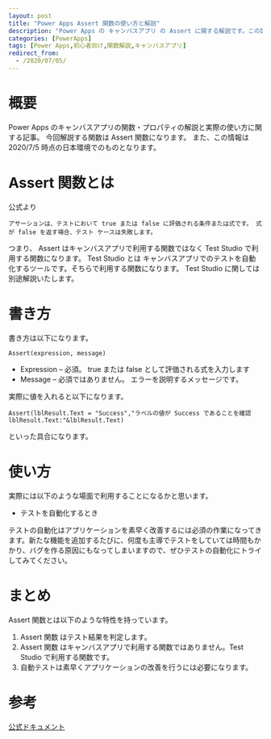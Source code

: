 ```yaml
---
layout: post
title: "Power Apps Assert 関数の使い方と解説"
description: "Power Apps の キャンバスアプリ の Assert に関する解説です。この記事を読むことで　Assert の使い方をマスターすることができます。Assert Test Sutudio で利用できる関数でテスト結果を確認するために利用します "
categories: [PowerApps]
tags: [Power Apps,初心者向け,関数解説,キャンバスアプリ]
redirect_from:
  - /2020/07/05/
---
```


#  概要

Power Apps のキャンバスアプリの関数・プロパティの解説と実際の使い方に関する記事。
今回解説する関数は Assert 関数になります。
また、この情報は 2020/7/5 時点の日本環境でのものとなります。

# Assert 関数とは

公式より
```
アサーションは、テストにおいて true または false に評価される条件または式です。 式が false を返す場合、テスト ケースは失敗します。
```

つまり、 Assert はキャンバスアプリで利用する関数ではなく Test Studio で利用する関数になります。
Test Studio とは キャンバスアプリでのテストを自動化するツールです。そちらで利用する関数になります。
Test Studio に関しては別途解説いたします。


# 書き方
書き方は以下になります。

```
Assert(expression, message)
```

- Expression – 必須。 true または false として評価される式を入力します
- Message – 必須ではありません。 エラーを説明するメッセージです。

実際に値を入れると以下になります。

```
Assert(lblResult.Text = "Success","ラベルの値が Success であることを確認 lblResult.Text:"&lblResult.Text)
```

といった具合になります。


# 使い方

実際には以下のような場面で利用することになるかと思います。

- テストを自動化するとき

テストの自動化はアプリケーションを素早く改善するには必須の作業になってきます。新たな機能を追加するたびに、何度も主導でテストをしていては時間もかかり、バグを作る原因にもなってしまいますので、ぜひテストの自動化にトライしてみてください。

# まとめ

Assert 関数とは以下のような特性を持っています。

1. Assert 関数 はテスト結果を判定します。
2. Assert 関数 はキャンバスアプリで利用する関数ではありません。Test Studio で利用する関数です。
3. 自動テストは素早くアプリケーションの改善を行うには必要になります。



# 参考
[公式ドキュメント](https://docs.microsoft.com/ja-jp/powerapps/maker/canvas-apps/functions/function-assert)
